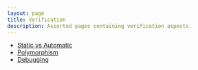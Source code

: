 ```yaml
---
layout: page
title: Verification
description: Assorted pages containing verification aspects.
---
```


- [Static vs Automatic](../staticvsautomatic.html)
- [Polymorphism](../polymorphism.html)
- [Debugging](../debugging.html)